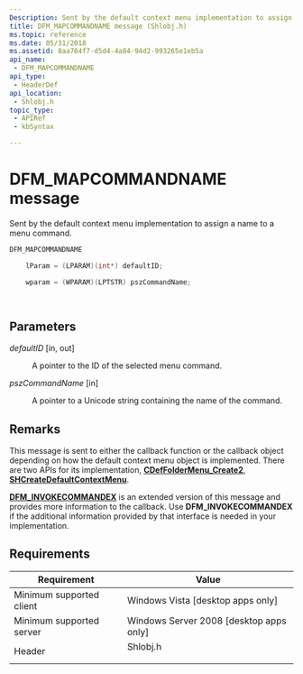 ```yaml
---
Description: Sent by the default context menu implementation to assign a name to a menu command.
title: DFM_MAPCOMMANDNAME message (Shlobj.h)
ms.topic: reference
ms.date: 05/31/2018
ms.assetid: 8aa764f7-d5d4-4a84-94d2-993265e1eb5a
api_name: 
 - DFM_MAPCOMMANDNAME
api_type: 
 - HeaderDef
api_location: 
 - Shlobj.h
topic_type: 
 - APIRef
 - kbSyntax

---
```


# DFM\_MAPCOMMANDNAME message

Sent by the default context menu implementation to assign a name to a menu command.


```C++
DFM_MAPCOMMANDNAME

    lParam = (LPARAM)(int*) defaultID;

    wparam = (WPARAM)(LPTSTR) pszCommandName;

            
```



## Parameters

<dl> <dt>

*defaultID* \[in, out\]
</dt> <dd>

A pointer to the ID of the selected menu command.

</dd> <dt>

*pszCommandName* \[in\]
</dt> <dd>

A pointer to a Unicode string containing the name of the command.

</dd> </dl>

## Remarks

This message is sent to either the callback function or the callback object depending on how the default context menu object is implemented. There are two APIs for its implementation, [**CDefFolderMenu\_Create2**](/windows/desktop/api/shlobj_core/nf-shlobj_core-cdeffoldermenu_create2), [**SHCreateDefaultContextMenu**](/windows/desktop/api/shlobj_core/nf-shlobj_core-shcreatedefaultcontextmenu).

[**DFM\_INVOKECOMMANDEX**](dfm-invokecommandex.md) is an extended version of this message and provides more information to the callback. Use **DFM\_INVOKECOMMANDEX** if the additional information provided by that interface is needed in your implementation.

## Requirements



| Requirement | Value |
|-------------------------------------|-------------------------------------------------------------------------------------|
| Minimum supported client<br/> | Windows Vista \[desktop apps only\]<br/>                                      |
| Minimum supported server<br/> | Windows Server 2008 \[desktop apps only\]<br/>                                |
| Header<br/>                   | <dl> <dt>Shlobj.h</dt> </dl> |



 

 




